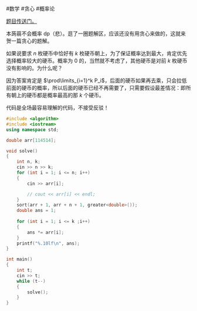  #数学 #贪心 #概率论

[题目传送门。](https://www.luogu.com.cn/problem/SP31221)

本蒟蒻不会概率 dp（悲）。逛了一圈题解区，应该还没有用贪心来做的，这就来贺一篇贪心的题解。

如果说要求 $n$ 枚硬币中恰好有 $k$ 枚硬币朝上，为了保证概率达到最大，肯定优先选择概率较大的硬币。概率为 $0$ 的，当然就不考虑了，其他硬币是对前 $k$ 枚硬币没有影响的。为什么呢？

因为答案肯定是 $\prod\limits_{i=1}^k P_i$，后面的硬币如果再去乘，只会拉低前面的硬币的概率，所以后面的硬币已经不再需要了，只需要假设最差情况：即所有朝上的硬币都是概率最高的那 $k$ 个硬币。

代码是全场最容易理解的代码，不接受反驳！


```cpp
#include <algorithm>
#include <iostream>
using namespace std;

double arr[114514];

void solve()
{
    int n, k;
    cin >> n >> k;
    for (int i = 1; i <= n; i++)
    {
        cin >> arr[i];

        // cout << arr[i] << endl;
    }
    sort(arr + 1, arr + n + 1, greater<double>());
    double ans = 1;
    
    for (int i = 1; i <= k ;i++)
    {
        ans *= arr[i];
    }
    printf("%.10lf\n", ans);
}

int main()
{
    int t;
    cin >> t;
    while (t--)
    {
        solve();
    }
}
```